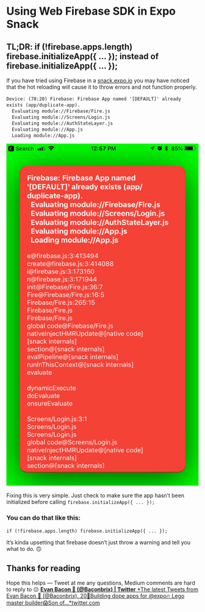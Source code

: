 # Using Web Firebase SDK in Expo Snack

## TL;DR: if (!firebase.apps.length) firebase.initializeApp({ … }); instead of firebase.initializeApp({ … });

If you have tried using Firebase in a [snack.expo.io](https://snack.expo.io/) you may have noticed that the hot reloading will cause it to throw errors and not function properly.

```
Device: (78:20) Firebase: Firebase App named '[DEFAULT]' already exists (app/duplicate-app).
  Evaluating module://Firebase/Fire.js
  Evaluating module://Screens/Login.js
  Evaluating module://AuthStateLayer.js
  Evaluating module://App.js
  Loading module://App.js
```

![](./images/1lQ_a3ZF9IkXtsZIB0znqfg.jpeg)

Fixing this is very simple. Just check to make sure the app hasn’t been initialized before calling `firebase.initializeApp({ ... });`

### You can do that like this:

```
if (!firebase.apps.length) firebase.initializeApp({ ... });
```

It’s kinda upsetting that firebase doesn’t just throw a warning and tell you what to do. 🙃

<Snack url="https://snack.expo.io/embedded/@bacon/firebase-initialize-app" />

## Thanks for reading

Hope this helps — Tweet at me any questions, Medium comments are hard to reply to 😕
[**Evan Bacon 🥓 (@Baconbrix) | Twitter**
*The latest Tweets from Evan Bacon 🥓 (@Baconbrix). 20💙Building dope apps for @expo🔥 Lego master builder😱Son of…*twitter.com](https://twitter.com/baconbrix)
